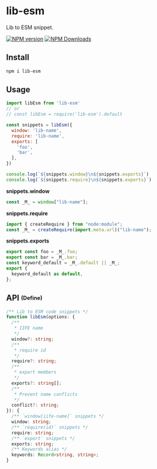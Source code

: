 # lib-esm

Lib to ESM snippet.

[![NPM version](https://img.shields.io/npm/v/lib-esm.svg)](https://npmjs.org/package/lib-esm)
[![NPM Downloads](https://img.shields.io/npm/dm/lib-esm.svg)](https://npmjs.org/package/lib-esm)

## Install

```bash
npm i lib-esm
```

## Usage

```js
import libEsm from 'lib-esm'
// or
// const libEsm = require('lib-esm').default

const snippets = libEsm({
  window: 'lib-name',
  require: 'lib-name',
  exports: [
    'foo',
    'bar',
  ],
})

console.log(`${snippets.window}\n${snippets.exports}`)
console.log(`${snippets.require}\n${snippets.exports}`)
```

**snippets.window**

```js
const _M_ = window["lib-name"];
```

**snippets.require**

```js
import { createRequire } from "node:module";
const _M_ = createRequire(import.meta.url)("lib-name");
```

**snippets.exports**

```js
export const foo = _M_.foo;
export const bar = _M_.bar;
const keyword_default = _M_.default || _M_;
export {
  keyword_default as default,
};
```

## API <sub><sup>(Define)</sup></sub>

```ts
/** Lib to ESM code snippets */
function libEsm(options: {
  /**
   * IIFE name
   */
  window?: string;
  /**
   * require id
   */
  require?: string;
  /**
   * export members
   */
  exports?: string[];
  /**
   * Prevent name conflicts
   */
  conflict?: string;
}): {
  /** `window[iife-name]` snippets */
  window: string;
  /** `require(id)` snippets */
  require: string;
  /** `export` snippets */
  exports: string;
  /** Keywords alias */
  keywords: Record<string, string>;
}
```
